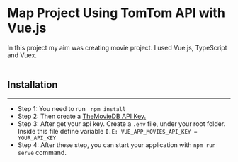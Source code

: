 # Map Project Using TomTom API with Vue.js

In this project my aim was creating movie project. I used Vue.js, TypeScript and Vuex.
<br>
<br>

## Installation

---

- Step 1: You need to run &nbsp; `npm install`
- Step 2: Then create a [TheMovieDB API Key.](https://developers.themoviedb.org/3/getting-started/introduction)
- Step 3: After get your api key. Create a `.env` file, under your root folder. Inside this file define variable
  `I.E: VUE_APP_MOVIES_API_KEY = YOUR_API_KEY`
- Step 4: After these step, you can start your application with `npm run serve` command.
